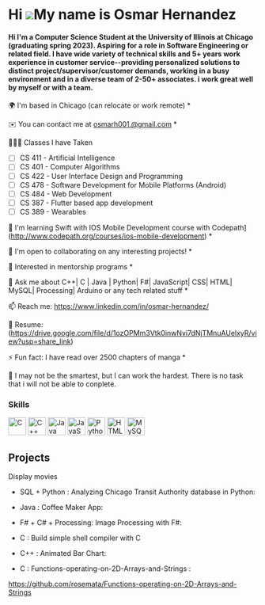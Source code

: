 # Hi ![](https://user-images.githubusercontent.com/18350557/176309783-0785949b-9127-417c-8b55-ab5a4333674e.gif)My name is Osmar Hernandez

#### Hi I'm a Computer Science Student at the University of Illinois at Chicago (graduating spring 2023). Aspiring for a role in Software Engineering or related field. I have wide variety of technical skills and 5+ years work experience in customer service--providing personalized solutions to distinct project/supervisor/customer demands, working in a busy environment and in a diverse team of 2-50+ associates. i work great well by myself or with a team.


🌍  I'm based in Chicago (can relocate or work remote) * 

✉️  You can contact me at [osmarh001.@gmail.com](osmarh001.@gmail.com) * 

👩🏻‍💻  Classes I have Taken

   * [ ] CS 411 - Artificial Intelligence
   * [ ] CS 401 - Computer Algorithms
   * [ ] CS 422 - User Interface Design and Programming
   * [ ] CS 478 - Software Development for Mobile Platforms (Android)
   * [ ] CS 484 - Web Development
   * [ ] CS 387 - Flutter based app development
   * [ ] CS 389 - Wearables

🌱  I'm learning Swift with IOS Mobile Development course with Codepath](http://www.codepath.org/courses/ios-mobile-development) * 

🤝  I'm open to collaborating on any interesting projects! *

🤔 Interested in mentorship programs * 

💬 Ask me about C++| C | Java | Python| F#| JavaScript| CSS| HTML| MySQL| Processing| Arduino or any tech related stuff * 

📫 Reach me: https://www.linkedin.com/in/osmar-hernandez/ 

📝 Resume: (https://drive.google.com/file/d/1ozOPMm3Vtk0inwNvi7dNjTMnuAUelxyR/view?usp=share_link)
 

⚡ Fun fact: I have read over 2500 chapters of manga * 

🏅 I may not be the smartest, but I can work the hardest. There is no task that i will not be able to conplete. 

### Skills

<p align="left"> <a href="https://docs.microsoft.com/en-us/cpp/?view=msvc-170" target="_blank" rel="noreferrer"><img src="https://raw.githubusercontent.com/danielcranney/readme-generator/main/public/icons/skills/c-colored.svg" width="36" height="36" alt="C" /></a> <a href="https://docs.microsoft.com/en-us/cpp/?view=msvc-170" target="_blank" rel="noreferrer"><img src="https://raw.githubusercontent.com/danielcranney/readme-generator/main/public/icons/skills/cplusplus-colored.svg" width="36" height="36" alt="C++" /></a> <a href="https://www.oracle.com/java/" target="_blank" rel="noreferrer"><img src="https://raw.githubusercontent.com/danielcranney/readme-generator/main/public/icons/skills/java-colored.svg" width="36" height="36" alt="Java" /></a> <a href="https://developer.mozilla.org/en-US/docs/Web/JavaScript" target="_blank" rel="noreferrer"><img src="https://raw.githubusercontent.com/danielcranney/readme-generator/main/public/icons/skills/javascript-colored.svg" width="36" height="36" alt="JavaScript" /></a> <a href="https://www.python.org/" target="_blank" rel="noreferrer"><img src="https://raw.githubusercontent.com/danielcranney/readme-generator/main/public/icons/skills/python-colored.svg" width="36" height="36" alt="Python" /></a> <a href="https://developer.mozilla.org/en-US/docs/Glossary/HTML5" target="_blank" rel="noreferrer"><img src="https://raw.githubusercontent.com/danielcranney/readme-generator/main/public/icons/skills/html5-colored.svg" width="36" height="36" alt="HTML5" /></a> <a href="https://www.mysql.com/" target="_blank" rel="noreferrer"><img src="https://raw.githubusercontent.com/danielcranney/readme-generator/main/public/icons/skills/mysql-colored.svg" width="36" height="36" alt="MySQL" /></a> </p> 

## Projects



Display movies 


- SQL + Python : Analyzing Chicago Transit Authority database in Python: 


- Java : Coffee Maker App: 


- F# + C# + Processing: Image Processing with F#: 

- C : Build simple shell compiler with C


- C++ : Animated Bar Chart: 


- C : Functions-operating-on-2D-Arrays-and-Strings : 

https://github.com/rosemata/Functions-operating-on-2D-Arrays-and-Strings



<!--- ### Hi, Osmar Hernandez 👩🏻‍💻 Senior Computer Science student at University of Illinois (Chicago)

- 🌱 Currently learning HTML, CSS, Javascript 
- 👯 Looking to collaborate on any Entry Level Project
- 🤔 Interested in a SWE internship
- 💬 Ask me about C/C++/Python/SQL/Java/F# or any tech related stuff
- 📫 Reach me: http://www.linkedin.com/in/osmar-hernandez or osmarh001@gmail.com
- 📝 Resume: https://drive.google.com/file/d/1epuJ9SQLAmu4mN20UCRIylO1jTeq5Nst/view?usp=sharing
- ⚡ Fun fact: avid Yu-gi-oh player

## Projects


- SQL + Python : Analyzing Chicago Transit Authority database in Python 

- Java : Coffee Maker App: 



- F# + C# + Processing: Image Processing with F#: 

- C : Build simple shell compiler with C


- C++ : Animated Bar Chart: 
